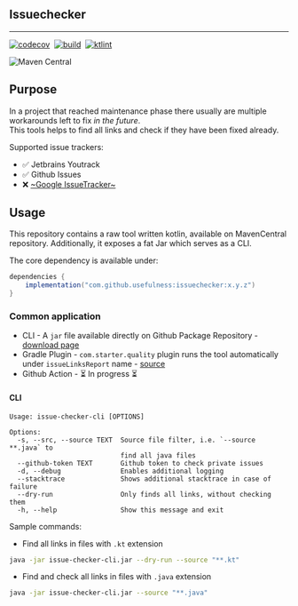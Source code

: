 ## Issuechecker
___

[![codecov](https://codecov.io/gh/usefulness/issuechecker/branch/master/graph/badge.svg)](https://codecov.io/gh/usefulness/issuechecker)
&nbsp;[![build](https://github.com/usefulness/issuechecker/actions/workflows/default.yml/badge.svg)](https://github.com/usefulness/issuechecker/actions/workflows/default.yml)
&nbsp;[![ktlint](https://img.shields.io/badge/code%20style-%E2%9D%A4-FF4081.svg)](https://ktlint.github.io/)

![Maven Central](https://img.shields.io/maven-central/v/com.github.usefulness/issuechecker?style=plastic)


## Purpose
In a project that reached maintenance phase there usually are multiple workarounds left to fix _in the future_.  
This tools helps to find all links and check if they have been fixed already.

Supported issue trackers:
- ✅ Jetbrains Youtrack  
- ✅ Github Issues
- ❌ [~Google IssueTracker~](https://issuetracker.google.com/issues/171647219)

## Usage
This repository contains a raw tool written kotlin, available on MavenCentral repository. 
Additionally, it exposes a fat Jar which serves as a CLI. 

The core dependency is available under:
```groovy
dependencies {
    implementation("com.github.usefulness:issuechecker:x.y.z")
}
```

### Common application
- CLI - A `jar` file available directly on Github Package Repository - [download page](https://github.com/usefulness/issuechecker/packages/641930) 
- Gradle Plugin - `com.starter.quality` plugin runs the tool automatically under `issueLinksReport` name - [source](https://github.com/usefulness/project-starter) 
- Github Action - ⏳ In progress ⏳ 


#### CLI 
```text
Usage: issue-checker-cli [OPTIONS]

Options:
  -s, --src, --source TEXT  Source file filter, i.e. `--source **.java` to
                            find all java files
  --github-token TEXT       Github token to check private issues
  -d, --debug               Enables additional logging
  --stacktrace              Shows additional stacktrace in case of failure
  --dry-run                 Only finds all links, without checking them
  -h, --help                Show this message and exit
```

Sample commands:

- Find all links in files with `.kt` extension  
```bash
java -jar issue-checker-cli.jar --dry-run --source "**.kt"
```

- Find and check all links in files with `.java` extension
```bash
java -jar issue-checker-cli.jar --source "**.java"
```
